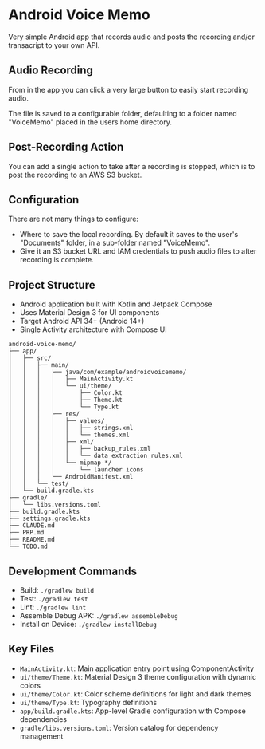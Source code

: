 # Android Voice Memo

Very simple Android app that records audio and posts the recording and/or transacript to your own API.

## Audio Recording

From in the app you can click a very large button to easily start recording audio.

The file is saved to a configurable folder, defaulting to a folder named "VoiceMemo" placed in the users home directory.

## Post-Recording Action

You can add a single action to take after a recording is stopped, which is to post the recording to an AWS S3 bucket.

## Configuration

There are not many things to configure:

- Where to save the local recording. By default it saves to the user's "Documents" folder, in a sub-folder named "VoiceMemo".
- Give it an S3 bucket URL and IAM credentials to push audio files to after recording is complete.

## Project Structure

- Android application built with Kotlin and Jetpack Compose
- Uses Material Design 3 for UI components
- Target Android API 34+ (Android 14+)
- Single Activity architecture with Compose UI

```
android-voice-memo/
├── app/
│   ├── src/
│   │   ├── main/
│   │   │   ├── java/com/example/androidvoicememo/
│   │   │   │   ├── MainActivity.kt
│   │   │   │   └── ui/theme/
│   │   │   │       ├── Color.kt
│   │   │   │       ├── Theme.kt
│   │   │   │       └── Type.kt
│   │   │   ├── res/
│   │   │   │   ├── values/
│   │   │   │   │   ├── strings.xml
│   │   │   │   │   └── themes.xml
│   │   │   │   ├── xml/
│   │   │   │   │   ├── backup_rules.xml
│   │   │   │   │   └── data_extraction_rules.xml
│   │   │   │   └── mipmap-*/
│   │   │   │       └── launcher icons
│   │   │   └── AndroidManifest.xml
│   │   └── test/
│   └── build.gradle.kts
├── gradle/
│   └── libs.versions.toml
├── build.gradle.kts
├── settings.gradle.kts
├── CLAUDE.md
├── PRP.md
├── README.md
└── TODO.md
```

## Development Commands

- Build: `./gradlew build`
- Test: `./gradlew test`
- Lint: `./gradlew lint`
- Assemble Debug APK: `./gradlew assembleDebug`
- Install on Device: `./gradlew installDebug`

## Key Files

- `MainActivity.kt`: Main application entry point using ComponentActivity
- `ui/theme/Theme.kt`: Material Design 3 theme configuration with dynamic colors
- `ui/theme/Color.kt`: Color scheme definitions for light and dark themes
- `ui/theme/Type.kt`: Typography definitions
- `app/build.gradle.kts`: App-level Gradle configuration with Compose dependencies
- `gradle/libs.versions.toml`: Version catalog for dependency management
